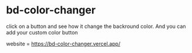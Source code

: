 # bd-color-changer

click on a button and see how it change the backround color. And you can add your custom color button

website = https://bd-color-changer.vercel.app/
